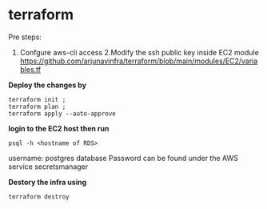# terraform

Pre steps:
1. Confgure aws-cli access 
2.Modify the ssh public key inside EC2 module https://github.com/arjunavinfra/terraform/blob/main/modules/EC2/variables.tf

**Deploy the changes by** 

```
terraform init ; 
terraform plan ;
terraform apply --auto-approve
```

**login to the EC2 host then run** 

 ```
 psql -h <hostname of RDS>
 ```
 
 
username: postgres
database Password can be found under the AWS service secretsmanager
 
**Destory the infra using**
 
 ```
 terraform destroy 
 ```
